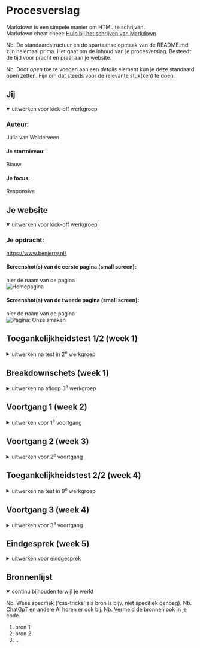 # Procesverslag
Markdown is een simpele manier om HTML te schrijven.  
Markdown cheat cheet: [Hulp bij het schrijven van Markdown](https://github.com/adam-p/markdown-here/wiki/Markdown-Cheatsheet).

Nb. De standaardstructuur en de spartaanse opmaak van de README.md zijn helemaal prima. Het gaat om de inhoud van je procesverslag. Besteedt de tijd voor pracht en praal aan je website.

Nb. Door *open* toe te voegen aan een *details* element kun je deze standaard open zetten. Fijn om dat steeds voor de relevante stuk(ken) te doen.





## Jij

<details open>
  <summary>uitwerken voor kick-off werkgroep</summary>

  ### Auteur:
  Julia van Walderveen

  #### Je startniveau:
  Blauw

  #### Je focus:
  Responsive
 
</details>





## Je website

<details open>
  <summary>uitwerken voor kick-off werkgroep</summary>

  ### Je opdracht:
  https://www.benjerry.nl/

  #### Screenshot(s) van de eerste pagina (small screen): 
  hier de naam van de pagina  
  <img src="C:\Users\julia\OneDrive\Documenten\hva\jaar 3\FED\ScreenshotSmallScreen.png" width="375px" alt="Homepagina">

  #### Screenshot(s) van de tweede pagina (small screen):
  hier de naam van de pagina  
  <img src="C:\Users\julia\OneDrive\Documenten\hva\jaar 3\FED\ScreenshotSmallScreen2.png" width="375px" alt="Pagina: Onze smaken">
 
</details>



## Toegankelijkheidstest 1/2 (week 1)

<details>
  <summary>uitwerken na test in 2<sup>e</sup> werkgroep</summary>

  ### Bevindingen
  Lijst met je bevindingen die in de test naar voren kwamen:
  Er zitten geen labels in, 
  html validator geeft een hoop errors,
  Er is een sectie zonder H2
  Artikelen bestaan niet uit lists, wat wel beter is
  Bovenste plaatje heeft geen alt tekst, plaatje van een koe wordt ook opgelezen in screenreader, ondanks dat deze niks toevoegt
  Er staat vaak een alt class bij een foto, zonder alt tekst over wat de foto is
  dark mode deed het niet, contrast wel


</details>



## Breakdownschets (week 1)

<details>
  <summary>uitwerken na afloop 3<sup>e</sup> werkgroep</summary>

  ### de hele pagina: 
  <img src="readme-images/FramebreakdownschetsenSmallScreen.png" width="375px" alt="breakdown van de hele pagina">

  ### dynamisch deel (bijv menu): 
  <img src="readme-images/dummy-plaatje.jpg" width="375px" alt="breakdown van een dynamisch deel">

  ### wellicht nog een dynamisch deel (bijv filter): 
  <img src="readme-images/dummy-plaatje.jpg" width="375px" alt="breakdown van nog een dynamisch deel">

</details>





## Voortgang 1 (week 2)

<details>
  <summary>uitwerken voor 1<sup>e</sup> voortgang</summary>

  ### Stand van zaken
  basis, simpele html gaat best goed, lukt zonder te hoeven opzoeken oid. Gaat soepeler dan vorig jaar maar het is wel veel ophalen want lang niet gedaan. Paar kleine dingetjes nog lastig, zoals youtube video, die moet ik soms dan wel opzoeken.


  ### Agenda voor meeting
  samen met je groepje opstellen

  | Joost                     | Melissa          | Noa             | ik                |
  | vormgeving header& footer | checken html     | tekst resposive | youtube filmpje   |
  | gradient op fotos         | als tijd, css    | html checken    | uitwerking footer |
  | responsive caroussel      |                  |                 |                   |
  


  ### Verslag van meeting
  hier na afloop snel de uitkomsten van de meeting vastleggen

  - a voor het hele artikel
  - Youtube filmpje nog fixen
  - html is goed
  - button beter geen onclick
  

</details>





## Voortgang 2 (week 3)

<details>
  <summary>uitwerken voor 2<sup>e</sup> voortgang</summary>

  ### Stand van zaken
  begonnen met css, so far so good. Wel lastig om weer op te halen maar het gaat prima


  ### Agenda voor meeting
  samen met je groepje opstellen

  | Noa             | Melissa        | ik              | Randi         |
  | img 1e sectie.  | caroussel met  | Mag mn span?    | ---           |
  | 3e sectie tekst | 3 plaatjes met | Youtube filmpje | en dan ik dat |
  | scrollend.      | grid           | werkt niet.     |               | 
  | ...             | ...            | ...             | ...           |


  ### Verslag van meeting
  mijn youtube filmpje is gefixt, simpeler dan ik dacht.
  Interessante info over filmpje en autoplay etc. Ook over hovers met de aparte images.
  spans toegestaan, wel arialabel toevoegen voor screenreader, zodat screenreader specifieker opnoemt wat je kan kopen.


</details>





## Toegankelijkheidstest 2/2 (week 4)

<details>
  <summary>uitwerken na test in 9<sup>e</sup> werkgroep</summary>

  ### Bevindingen
  Lijst met je bevindingen die in de test naar voren kwamen (geef ook aan wat er verbeterd is):

</details>





## Voortgang 3 (week 4)

<details>
  <summary>uitwerken voor 3<sup>e</sup> voortgang</summary>

  ### Stand van zaken
  header is af, ben nog bezig met het begrijpen van alle code maar de grote lijn is duidelijk, css is op de footer na al best ver


  ### Agenda voor meeting
  samen met je groepje opstellen

  | ik               | Melissa           | Randi          | student 4        |
  | plaatje links    | caroussel         | html goed      | ---              |
  | vd tekst zetten  | button states     | ingesprongen   | en dan ik dat    |
  | lettertype in    | video, hero image | hero sectie    | dit wil ik zeker |
  | select           | add cart          | ...            | ...              |


  ### Verslag van meeting
  studentassistenten hebben me goed geholpen met mijn footer, we hebben het plaatje adhv grid links van de rest vd tekst gekregen en ik ben zelf ondertussen verder gaan puzzelen, voor het eind van de voortgang was deze eigenlijk al bijna helemaal zoals hij moest zijn. Lettertype was ook easy aangepast gelukkig! Ik had net de verkeerde selector

</details>





## Eindgesprek (week 5)

<details>
  <summary>uitwerken voor eindgesprek</summary>

  ### Je uitkomst - karakteristiek screenshots:
  <img src="readme-images/dummy-plaatje.jpg" width="375px" alt="uitomst opdracht 1">


  ### Dit ging goed/Heb ik geleerd: 
  Korte omschrijving met plaatjes

  <img src="readme-images/dummy-plaatje.jpg" width="375px" alt="top">


  ### Dit was lastig/Is niet gelukt:
  Korte omschrijving met plaatjes

  <img src="readme-images/dummy-plaatje.jpg" width="375px" alt="bummer">
</details>





## Bronnenlijst

<details open>
  <summary>continu bijhouden terwijl je werkt</summary>

  Nb. Wees specifiek ('css-tricks' als bron is bijv. niet specifiek genoeg). 
  Nb. ChatGpT en andere AI horen er ook bij.
  Nb. Vermeld de bronnen ook in je code.

  1. bron 1
  2. bron 2
  3. ...

</details>